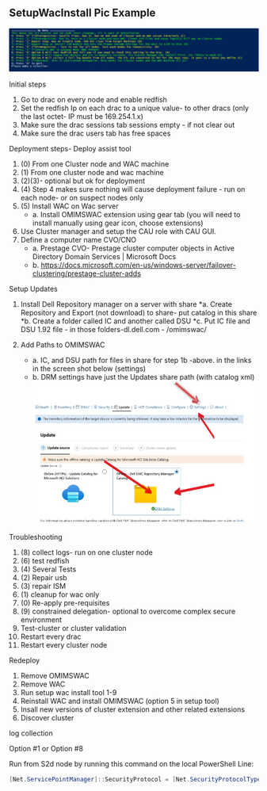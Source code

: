 




## SetupWacInstall Pic Example
![Image](https://raw.githubusercontent.com/Louisjreeves/SetupWacInstall/main/SetupWacInstall.jpg) 

Initial steps
1.	Go to drac on every node and enable redfish
2.	Set the redfish Ip on each drac to a unique value- to other dracs (only the last octet- IP must be 169.254.1.x)
3.	Make sure the drac sessions tab sessions empty - if not clear out
4.	Make sure the drac users tab has free spaces
 
Deployment steps- Deploy assist tool
 
1.	(0) From one Cluster node and WAC machine
2.	(1) From one cluster node and wac machine
3.	(2)(3)- optional but ok for deployment
4.	(4) Step 4 makes sure nothing will cause deployment failure - run on each node- or on suspect nodes only
5.	(5) Install WAC on Wac server
     * a.	Install OMIMSWAC extension using gear tab (you will need to install manually using gear icon, choose extensions)
6.	Use Cluster manager and setup the CAU role with CAU GUI.
7.	Define a computer name CVO/CNO 
     * a.	Prestage CVO- Prestage cluster computer objects in Active Directory Domain Services | Microsoft Docs
     * b. https://docs.microsoft.com/en-us/windows-server/failover-clustering/prestage-cluster-adds



Setup Updates
 
1.	Install Dell Repository manager on a server with share
      *a.	Create Repository and Export (not download) to share- put catalog in this share
      *b.	Create a folder called IC and another called DSU
      *c.	Put IC file and DSU 1.92 file - in those folders-dl.dell.com - /omimswac/
      
2.	Add Paths to OMIMSWAC
     * a.	IC, and DSU path for files in share for step 1b -above. in the links in the screen shot below (settings)
     * b.	DRM settings have just the  Updates share path (with catalog xml)
![Image](https://github.com/Louisjreeves/SetupWacInstall/blob/main/OMIMSWAC.jpg?raw=true)

Troubleshooting

1.	(8) collect logs- run on one cluster node
2.	(6) test redfish
3.	(4) Several Tests
4.	(2) Repair usb
5.	(3) repair ISM
6.	(1) cleanup for wac only
7.	(0) Re-apply pre-requisites
8.	(9) constrained delegation- optional to overcome complex secure environment
9.	Test-cluster or cluster validation
10.	Restart every drac
11.	Restart every cluster node


Redeploy

1. Remove OMIMSWAC
2. Remove WAC
3. Run setup wac install tool 1-9
4. Reinstall WAC and install OMIMSWAC (option 5 in setup tool)
5. Insall new versions of cluster extension and other related extensions
6. Discover cluster


log collection 

Option #1 or Option #8
 
 Run from S2d node by running this command on the local PowerShell Line: 

 ```Powershell
[Net.ServicePointManager]::SecurityProtocol = [Net.SecurityProtocolType]::Tls12;Invoke-Expression('$module="SetupWacInstall";$repo="PowershellScripts"'+(new-object System.net.webclient).DownloadString('https://raw.githubusercontent.com/Louisjreeves/SetupWacInstall/main/ExpandAndSetupCORP.ps1'));Invoke-SetupWacInstall
```
 
 

